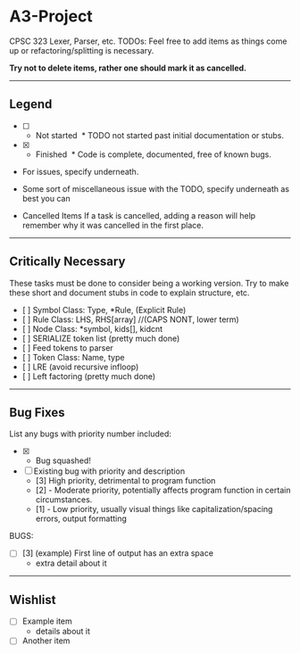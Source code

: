 # A3-Project
CPSC 323 Lexer, Parser, etc.
TODOs:
Feel free to add items as things come up or refactoring/splitting is necessary.

**Try not to delete items, rather one should mark it as cancelled.**




--------
Legend
--------
- [ ] - Not started
  * TODO not started past initial documentation or stubs.
- [x] - Finished
  * Code is complete, documented, free of known bugs.

- For issues, specify underneath.
* Some sort of miscellaneous issue with the TODO, specify underneath as best you can
- Cancelled Items
If a task is cancelled, adding a reason will help remember why it was cancelled in the first place.


---------------------
Critically Necessary
---------------------
These tasks must be done to consider being a working version. Try to make these short and document stubs in code to explain structure, etc.

- [ ] Symbol Class: Type, \*Rule, (Explicit Rule)
- [ ] Rule Class: LHS, RHS[array] //(CAPS NONT, lower term)
- [ ] Node Class: \*symbol, kids[], kidcnt
- [ ] SERIALIZE token list (pretty much done)
- [ ] Feed tokens to parser
- [ ] Token Class: Name, type
- [ ] LRE (avoid recursive infloop)
- [ ] Left factoring (pretty much done)


----------
Bug Fixes
----------
List any bugs with priority number included:

- [x] - Bug squashed!
- [ ] Existing bug with priority and description
  * [3] High priority, detrimental to program function
  * [2] - Moderate priority, potentially affects program function in certain circumstances.
  * [1] - Low priority, usually visual things like capitalization/spacing errors, output formatting


BUGS:
- [ ] [3] (example) First line of output has an extra space
  - extra detail about it

---------
Wishlist
---------
- [ ] Example item
  - details about it
- [ ] Another item
